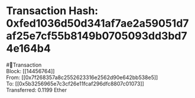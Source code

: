 
Transaction Hash: 0xfed1036d50d341af7ae2a59051d7af25e7cf55b8149b0705093dd3bd74e164b4
====================================================================================
  
#💸Transaction  
Block: [[14456764]]  
From: [[0x7f268357a8c2552623316e2562d90e642bb538e5]]  
To: [[0x5b3256965e7c3cf26e11fcaf296dfc8807c01073]]  
Transferred: 0.1199 Ether